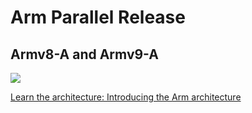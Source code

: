 # Arm Parallel Release

## Armv8-A and Armv9-A

![](https://documentation-service.arm.com/static/60636974cfd24623a769c2e1?token=)

[Learn the architecture: Introducing the Arm architecture](https://developer.arm.com/documentation/102404/0200/Development-of-the-Arm-architecture)